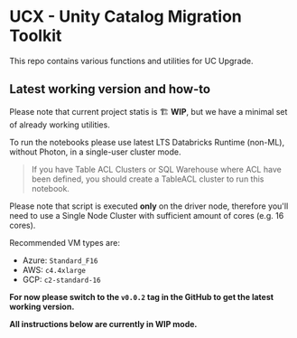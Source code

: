 # UCX - Unity Catalog Migration Toolkit

This repo contains various functions and utilities for UC Upgrade.

## Latest working version and how-to

Please note that current project statis is 🏗️ **WIP**, but we have a minimal set of already working utilities.

To run the notebooks please use latest LTS Databricks Runtime (non-ML), without Photon, in a single-user cluster mode.

> If you have Table ACL Clusters or SQL Warehouse where ACL have been defined, you should create a TableACL cluster to
> run this notebook.

Please note that script is executed **only** on the driver node, therefore you'll need to use a Single Node Cluster with
sufficient amount of cores (e.g. 16 cores).

Recommended VM types are:

- Azure: `Standard_F16`
- AWS: `c4.4xlarge`
- GCP: `c2-standard-16`

**For now please switch to the `v0.0.2` tag in the GitHub to get the latest working version.**

**All instructions below are currently in WIP mode.**

